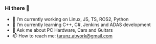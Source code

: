 ### Hi there 👋

- 🔭 I’m currently working on Linux, JS, TS, ROS2, Python
- 🌱 I’m currently learning C++, C#, Jenkins and ADAS development
- 💬 Ask me about PC Hardware, Cars and Guitars
- 📫 How to reach me: tarunz.atwork@gmail.com
<!--
**TarunZach/TarunZach** is a ✨ _special_ ✨ repository because its `README.md` (this file) appears on your GitHub profile.

Here are some ideas to get you started:

- 🔭 I’m currently working on ...
- 🌱 I’m currently learning ...
- 👯 I’m looking to collaborate on ...
- 🤔 I’m looking for help with ...
- 💬 Ask me about ...
- 📫 How to reach me: ...
- 😄 Pronouns: ...
- ⚡ Fun fact: ...
-->
